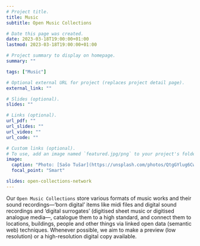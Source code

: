 ```yaml
---
# Project title.
title: Music
subtitle: Open Music Collections

# Date this page was created.
date: 2023-03-18T19:00:00+01:00
lastmod: 2023-03-18T19:00:00+01:00

# Project summary to display on homepage.
summary: ""

tags: ["Music"]

# Optional external URL for project (replaces project detail page).
external_link: ""

# Slides (optional).
slides: ""

# Links (optional).
url_pdf: ""
url_slides: ""
url_video: ""
url_code: ""

# Custom links (optional).
# To use, add an image named `featured.jpg/png` to your project's folder. 
image:
  caption: "Photo: [Sašo Tušar](https://unsplash.com/photos/QtgGYlug6Cw?utm_source=unsplash&utm_medium=referral&utm_content=creditShareLink)"
  focal_point: "Smart"

slides: open-collections-network  
---
```


Our `Open Music Collections` store various formats of music works and their sound recordings—‘born digital’ items like midi files and digital sound recordings and ‘digital surrogates’ (digitised sheet music or digitised analogue media—, catalogue them to a high standard, and connect them to locations, buildings, people and other things via linked open data (semantic web) techniques.  Whenever possible, we aim to make a preview (low resolution) or a high-resolution digital copy available. 

